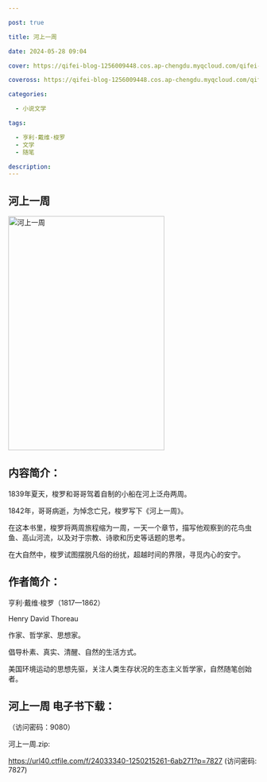 ```yaml
---

post: true

title: 河上一周

date: 2024-05-28 09:04

cover: https://qifei-blog-1256009448.cos.ap-chengdu.myqcloud.com/qifei-blog/660a8c239f345e8d03588799.jpg

coveross: https://qifei-blog-1256009448.cos.ap-chengdu.myqcloud.com/qifei-blog/660a8c239f345e8d03588799.jpg

categories:

  - 小说文学

tags:

  - 亨利·戴维·梭罗
  - 文学
  - 随笔

description:
---
```


## 河上一周
<img alt="河上一周 " class="aligncenter loading" data-was-processed="true" decoding="async" fetchpriority="high" height="471" src="https://qifei-blog-1256009448.cos.ap-chengdu.myqcloud.com/qifei-blog/660a8c239f345e8d03588799.jpg " style="cursor: zoom-in;" width="314"/>

## 内容简介：

1839年夏天，梭罗和哥哥驾着自制的小船在河上泛舟两周。

1842年，哥哥病逝，为悼念亡兄，梭罗写下《河上一周》。

在这本书里，梭罗将两周旅程缩为一周，一天一个章节，描写他观察到的花鸟虫鱼、高山河流，以及对于宗教、诗歌和历史等话题的思考。

在大自然中，梭罗试图摆脱凡俗的纷扰，超越时间的界限，寻觅内心的安宁。

## 作者简介：

亨利·戴维·梭罗（1817—1862）

Henry David Thoreau

作家、哲学家、思想家。

倡导朴素、真实、清醒、自然的生活方式。

美国环境运动的思想先驱，关注人类生存状况的生态主义哲学家，自然随笔创始者。

## 河上一周 电子书下载：

 （访问密码：9080）

河上一周.zip: 

https://url40.ctfile.com/f/24033340-1250215261-6ab271?p=7827 (访问密码: 7827)
